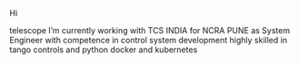 Hi

telescope I’m currently working with TCS INDIA for NCRA PUNE as System Engineer with competence in control system development highly skilled in tango controls and python docker and kubernetes
